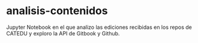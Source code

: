 # analisis-contenidos

Jupyter Notebook en el que analizo las ediciones recibidas en los repos de CATEDU y exploro la API de Gitbook y Github.
